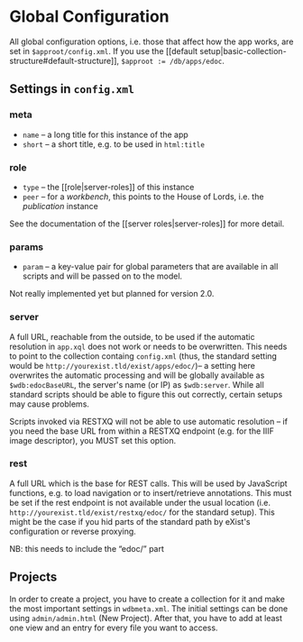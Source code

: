 # Global Configuration

All global configuration options, i.e. those that affect how the app works, are set in `$approot/config.xml`.
If you use the [[default setup|basic-collection-structure#default-structure]], `$approot := /db/apps/edoc`.

## Settings in `config.xml`
### meta
- `name` – a long title for this instance of the app
- `short` – a short title, e.g. to be used in `html:title`

### role
- `type` – the [[role|server-roles]] of this instance
- `peer` – for a _workbench_, this points to the House of Lords, i.e. the _publication_ instance

See the documentation of the [[server roles|server-roles]] for more detail.

### params
- `param` – a key-value pair for global parameters that are available in all scripts and will be passed on to the model.

Not really implemented yet but planned for version 2.0.

### server
A full URL, reachable from the outside, to be used if the automatic resolution in `app.xql` does not work or needs to be overwritten. This needs to point to the collection containg `config.xml` (thus, the standard setting would be `http://yourexist.tld/exist/apps/edoc/`)– a setting here overwrites the automatic processing and will be globally available as `$wdb:edocBaseURL`, the server's name (or IP) as `$wdb:server`.
While all standard scripts should be able to figure this out correctly, certain setups may cause problems.

Scripts invoked via RESTXQ will not be able to use automatic resolution – if you need the base URL from within a RESTXQ endpoint (e.g. for the IIIF image descriptor), you MUST set this option.

### rest
A full URL which is the base for REST calls. This will be used by JavaScript functions, e.g. to load navigation or to insert/retrieve annotations. This must be set if the rest endpoint is not available under the usual location (i.e. `http://yourexist.tld/exist/restxq/edoc/` for the standard setup). This might be the case if you hid parts of the standard path by eXist's configuration or reverse proxying.

NB: this needs to include the “edoc/” part

## Projects
In order to create a project, you have to create a collection for it and make the most important settings in `wdbmeta.xml`. The initial settings can be done using `admin/admin.html` (New Project).
After that, you have to add at least one view and an entry for every file you want to access.